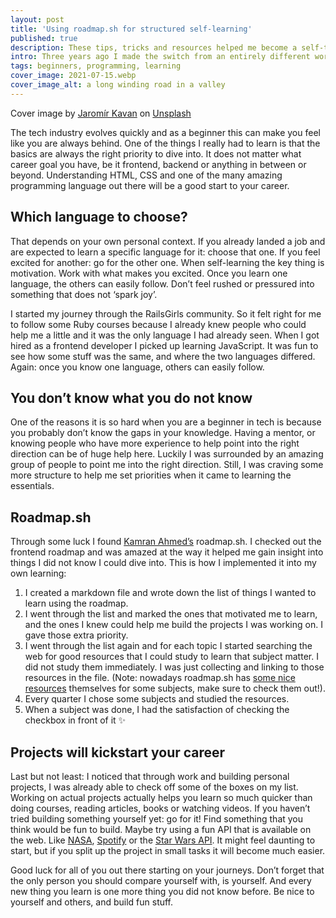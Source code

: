 ```yaml
---
layout: post
title: 'Using roadmap.sh for structured self-learning'
published: true
description: These tips, tricks and resources helped me become a self-taught software developer and hopefully they can help you too.
intro: Three years ago I made the switch from an entirely different work field to becoming a software developer. I got lucky enough to be hired at a company that allowed me to learn on the job. Yet, I had no formal computer science education and there was no plan set up for me to structurally start learning programming. I had to devise my own. These tips, tricks and resources helped me become a self-taught software developer and hopefully they can help you too.
tags: beginners, programming, learning
cover_image: 2021-07-15.webp
cover_image_alt: a long winding road in a valley
---
```


Cover image by  [Jaromír Kavan](https://unsplash.com/@jerrykavan?utm_source=unsplash&utm_medium=referral&utm_content=creditCopyText) on [Unsplash](https://unsplash.com/s/photos/roadmap?utm_source=unsplash&utm_medium=referral&utm_content=creditCopyText)


The tech industry evolves quickly and as a beginner this can make you feel like you are always behind. One of the things I really had to learn is that the basics are always the right priority to dive into. It does not matter what career goal you have, be it frontend, backend or anything in between or beyond. Understanding HTML, CSS and one of the many amazing programming language out there will be a good start to your career.

## Which language to choose?

That depends on your own personal context. If you already landed a job and are expected to learn a specific language for it: choose that one. If you feel excited for another: go for the other one. When self-learning the key thing is motivation. Work with what makes you excited. Once you learn one language, the others can easily follow. Don’t feel rushed or pressured into something that does not ‘spark joy’.

I started my journey through the RailsGirls community. So it felt right for me to follow some Ruby courses because I already knew people who could help me a little and it was the only language I had already seen. When I got hired as a frontend developer I picked up learning JavaScript. It was fun to see how some stuff was the same, and where the two languages differed. Again: once you know one language, others can easily follow.

## You don’t know what you do not know

One of the reasons it is so hard when you are a beginner in tech is because you probably don’t know the gaps in your knowledge. Having a mentor, or knowing people who have more experience to help point into the right direction can be of huge help here. Luckily I was surrounded by an amazing group of people to point me into the right direction. Still, I was craving some more structure to help me set priorities when it came to learning the essentials.

## Roadmap.sh
Through some luck I found [Kamran Ahmed’s](https://twitter.com/kamranahmedse) roadmap.sh. I checked out the frontend roadmap and was amazed at the way it helped me gain insight into things I did not know I could dive into. This is how I implemented it into my own learning:

1. I created a markdown file and wrote down the list of things I wanted to learn using the roadmap.
2. I went through the list and marked the ones that motivated me to learn, and the ones I knew could help me build the projects I was working on. I gave those extra priority.
3. I went through the list again and for each topic I started searching the web for good resources that I could study to learn that subject matter. I did not study them immediately. I was just collecting and linking to those resources in the file. (Note: nowadays roadmap.sh has [some nice resources](https://roadmap.sh/guides) themselves for some subjects, make sure to check them out!).
4. Every quarter I chose some subjects and studied the resources.
5. When a subject was done, I had the satisfaction of checking the checkbox in front of it ✨

## Projects will kickstart your career
Last but not least: I noticed that through work and building personal projects, I was already able to check off some of the boxes on my list. Working on actual projects actually helps you learn so much quicker than doing courses, reading articles, books or watching videos. If you haven’t tried building something yourself yet: go for it! Find something that you think would be fun to build. Maybe try using a fun API that is available on the web. Like [NASA](https://api.nasa.gov/), [Spotify](https://developer.spotify.com/documentation/web-api/) or the [Star Wars API](https://swapi.dev/). It might feel daunting to start, but if you split up the project in small tasks it will become much easier.


Good luck for all of you out there starting on your journeys. Don’t forget that the only person you should compare yourself with, is yourself. And every new thing you learn is one more thing you did not know before. Be nice to yourself and others, and build fun stuff.
